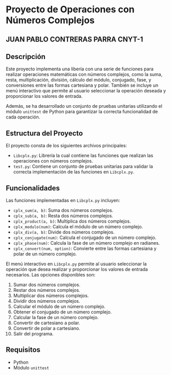 # Proyecto de Operaciones con Números Complejos
## JUAN PABLO CONTRERAS PARRA CNYT-1
## Descripción

Este proyecto implementa una libería con una serie de funciones para realizar operaciones matemáticas con números complejos, como la suma, resta, multiplicación, división, cálculo del módulo, conjugado, fase, y conversiones entre las formas cartesiana y polar. También se incluye un menú interactivo que permite al usuario seleccionar la operación deseada y proporcionar los valores de entrada.

Además, se ha desarrollado un conjunto de pruebas unitarias utilizando el módulo `unittest` de Python para garantizar la correcta funcionalidad de cada operación.

## Estructura del Proyecto

El proyecto consta de los siguientes archivos principales:

- `Libcplx.py`: Librería la cual contiene las funciones que realizan las operaciones con números complejos.
- `test.py`: Contiene un conjunto de pruebas unitarias para validar la correcta implementación de las funciones en `Libcplx.py`.

## Funcionalidades

Las funciones implementadas en `Libcplx.py` incluyen:

- `cplx_sum(a, b)`: Suma dos números complejos.
- `cplx_sub(a, b)`: Resta dos números complejos.
- `cplx_product(a, b)`: Multiplica dos números complejos.
- `cplx_modulo(num)`: Calcula el módulo de un número complejo.
- `cplx_div(a, b)`: Divide dos números complejos.
- `cplx_conjugate(num)`: Calcula el conjugado de un número complejo.
- `cplx_phase(num)`: Calcula la fase de un número complejo en radianes.
- `cplx_convert(num, option)`: Convierte entre las formas cartesiana y polar de un número complejo.

El menú interactivo en `Libcplx.py` permite al usuario seleccionar la operación que desea realizar y proporcionar los valores de entrada necesarios. Las opciones disponibles son:

1. Sumar dos números complejos.
2. Restar dos números complejos.
3. Multiplicar dos números complejos.
4. Dividir dos números complejos.
5. Calcular el módulo de un número complejo.
6. Obtener el conjugado de un número complejo.
7. Calcular la fase de un número complejo.
8. Convertir de cartesiano a polar.
9. Convertir de polar a cartesiano.
10. Salir del programa.

## Requisitos

- Python
- Módulo `unittest`


